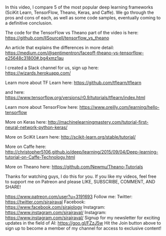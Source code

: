 In this video, I compare 5 of the most popular deep learning frameworks (SciKit Learn, TensorFlow, Theano, Keras, and Caffe). We go through the pros and cons of each, as well as some code samples, eventually coming to a definitive conclusion.

The code for the TensorFlow vs Theano part of the video is here:
https://github.com/llSourcell/tensorflow_vs_theano

An article that explains the differences in more detail:
https://medium.com/@sentimentron/faceoff-theano-vs-tensorflow-e25648c31800#.bg4xmz1au

I created a Slack channel for us, sign up here:
https://wizards.herokuapp.com/

Learn more about TF Learn here:
https://github.com/tflearn/tflearn

and here:
https://www.tensorflow.org/versions/r0.9/tutorials/tflearn/index.html

Learn more about TensorFlow here:
https://www.oreilly.com/learning/hello-tensorflow

More on Keras here:
http://machinelearningmastery.com/tutorial-first-neural-network-python-keras/

More on SciKit Learn here:
http://scikit-learn.org/stable/tutorial/

More on Caffe here:
http://christopher5106.github.io/deep/learning/2015/09/04/Deep-learning-tutorial-on-Caffe-Technology.html

More on Theano here:
https://github.com/Newmu/Theano-Tutorials

Thanks for watching guys, I do this for you. If you like my videos, feel free to support me on Patreon and please LIKE, SUBSCRIBE, COMMENT, AND SHARE!

https://www.patreon.com/user?u=3191693
Follow me:
Twitter: https://twitter.com/sirajraval
Facebook: https://www.facebook.com/sirajology Instagram: https://www.instagram.com/sirajraval/ Instagram: https://www.instagram.com/sirajraval/ 
Signup for my newsletter for exciting updates in the field of AI:
https://goo.gl/FZzJ5w
Hit the Join button above to sign up to become a member of my channel for access to exclusive content!